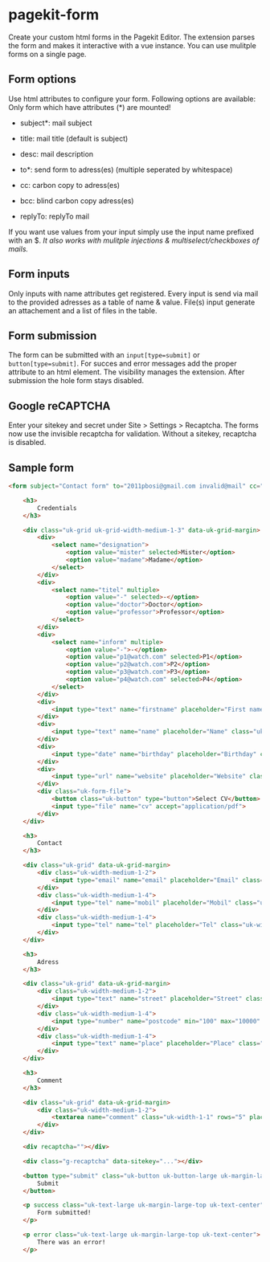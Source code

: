 # pagekit-form

Create your custom html forms in the Pagekit Editor. The extension parses the form and makes it interactive with a vue instance. You can use mulitple forms on a single page.

## Form options

Use html attributes to configure your form. Following options are available:
Only form which have attributes (*) are mounted!

- subject*: mail subject
- title: mail title (default is subject)
- desc: mail description

- to*: send form to adress(es) (multiple seperated by whitespace)
- cc: carbon copy to adress(es)
- bcc: blind carbon copy adress(es)
- replyTo: replyTo mail

If you want use values from your input simply use the input name prefixed with an $.
*It also works with mulitple injections & multiselect/checkboxes of mails.*

## Form inputs

Only inputs with name attributes get registered.
Every input is send via mail to the provided adresses as a table of name & value.
File(s) input generate an attachement and a list of files in the table.

## Form submission

The form can be submitted with an `input[type=submit]` or `button[type=submit]`.
For succes and error messages add the proper attribute to an html element. The visibility manages the extension.
After submission the hole form stays disabled.

## Google reCAPTCHA

Enter your sitekey and secret under Site > Settings > Recaptcha. The forms now use the invisible recaptcha for validation. Without a sitekey, recaptcha is disabled.

## Sample form

``` html
<form subject="Contact form" to="2011pbosi@gmail.com invalid@mail" cc="$email $inform" replyto="$email" class="uk-form">

    <h3>
        Credentials
    </h3>

    <div class="uk-grid uk-grid-width-medium-1-3" data-uk-grid-margin>
        <div>
            <select name="designation">
                <option value="mister" selected>Mister</option>
                <option value="madame">Madame</option>
            </select>
        </div>
        <div>
            <select name="titel" multiple>
                <option value="-" selected>-</option>
                <option value="doctor">Doctor</option>
                <option value="professor">Professor</option>
            </select>
        </div>
        <div>
            <select name="inform" multiple>
                <option value="-">-</option>
                <option value="p1@watch.com" selected>P1</option>
                <option value="p2@watch.com">P2</option>
                <option value="p3@watch.com">P3</option>
                <option value="p4@watch.com" selected>P4</option>
            </select>
        </div>
        <div>
            <input type="text" name="firstname" placeholder="First name" class="uk-width-1-1" v-validate:required>
        </div>
        <div>
            <input type="text" name="name" placeholder="Name" class="uk-width-1-1">
        </div>
        <div>
            <input type="date" name="birthday" placeholder="Birthday" class="uk-width-1-1">
        </div>
        <div>
            <input type="url" name="website" placeholder="Website" class="uk-width-1-1">
        </div>
        <div class="uk-form-file">
            <button class="uk-button" type="button">Select CV</button>
            <input type="file" name="cv" accept="application/pdf">
        </div>
    </div>

    <h3>
        Contact
    </h3>

    <div class="uk-grid" data-uk-grid-margin>
        <div class="uk-width-medium-1-2">
            <input type="email" name="email" placeholder="Email" class="uk-width-1-1">
        </div>
        <div class="uk-width-medium-1-4">
            <input type="tel" name="mobil" placeholder="Mobil" class="uk-width-1-1">
        </div>
        <div class="uk-width-medium-1-4">
            <input type="tel" name="tel" placeholder="Tel" class="uk-width-1-1">
        </div>
    </div>

    <h3>
        Adress
    </h3>

    <div class="uk-grid" data-uk-grid-margin>
        <div class="uk-width-medium-1-2">
            <input type="text" name="street" placeholder="Street" class="uk-width-1-1">
        </div>
        <div class="uk-width-medium-1-4">
            <input type="number" name="postcode" min="100" max="10000" placeholder="Postcode" class="uk-width-1-1">
        </div>
        <div class="uk-width-medium-1-4">
            <input type="text" name="place" placeholder="Place" class="uk-width-1-1">
        </div>
    </div>

    <h3>
        Comment
    </h3>

    <div class="uk-grid" data-uk-grid-margin>
        <div class="uk-width-medium-1-2">
            <textarea name="comment" class="uk-width-1-1" rows="5" placeholder="Important things ..."></textarea>
        </div>
    </div>

    <div recaptcha=""></div>

    <div class="g-recaptcha" data-sitekey="..."></div>

    <button type="submit" class="uk-button uk-button-large uk-margin-large-top">
        Submit
    </button>

    <p success class="uk-text-large uk-margin-large-top uk-text-center">
        Form submitted!
    </p>

    <p error class="uk-text-large uk-margin-large-top uk-text-center">
        There was an error!
    </p>
```
